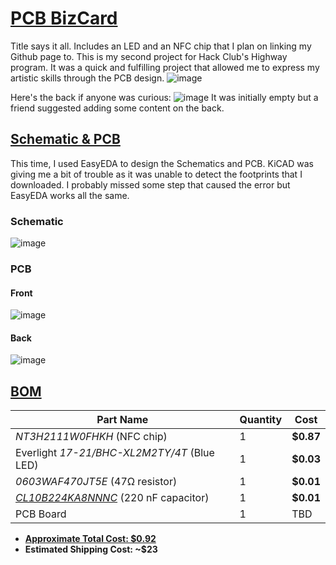 # <ins> **PCB BizCard** </ins>
Title says it all. Includes an LED and an NFC chip that I plan on linking my Github page to. This is my second project for Hack Club's Highway program. It was a quick and fulfilling project that allowed me to express my artistic skills through the PCB design.
![image](https://github.com/user-attachments/assets/cc381888-e3a9-4b0d-9d68-31d7b718b439)

Here's the back if anyone was curious:
![image](https://github.com/user-attachments/assets/de5802b4-055f-4bd6-99d9-0880adb7fe7e)
It was initially empty but a friend suggested adding some content on the back.


## <ins> **Schematic & PCB** </ins>
This time, I used EasyEDA to design the Schematics and PCB. KiCAD was giving me a bit of trouble as it was unable to detect the footprints that I downloaded. I probably missed some step that caused the error but EasyEDA works all the same.

###  Schematic 
![image](https://github.com/user-attachments/assets/955199af-117f-446b-bccc-508ceadc8080)

### PCB

#### Front
![image](https://github.com/user-attachments/assets/75a8f495-370a-4c30-b3a0-62657c031cb3)

#### Back
![image](https://github.com/user-attachments/assets/9d764657-a48b-4cba-a757-28051e141cad)


## <ins>**BOM**</ins>
|Part Name      |Quantity |Cost   |
| ------------- |-------- |------ |
| _NT3H2111W0FHKH_ (NFC chip) |  1       |**$0.87**  |
| Everlight _17-21/BHC-XL2M2TY/4T_ (Blue LED) |  1       |**$0.03**  |
| _0603WAF470JT5E_ (47Ω resistor)| 1 | **$0.01** |
| [_CL10B224KA8NNNC_]([url](https://jlcpcb.com/partdetail/21832-CL10B224KA8NNNC/C21120)) (220 nF capacitor) |1 |**$0.01**|
|PCB Board |1 |TBD |
- **<ins> Approximate Total Cost: $0.92**
- **Estimated Shipping Cost: ~$23**

